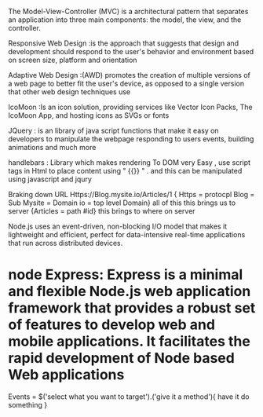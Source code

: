 
The Model-View-Controller (MVC) is a architectural pattern that separates an application into three main components: the model, the view, and the controller.

Responsive Web Design :is the approach that suggests that design and development should respond to the user's behavior and environment based on screen size, platform and orientation

Adaptive Web Design :(AWD) promotes the creation of multiple versions of a web page to better fit the user's device, as opposed to a single version that other web design techniques use

IcoMoon :Is an icon solution, providing  services like  Vector Icon Packs, The IcoMoon App, and hosting icons as SVGs or fonts

JQuery : is an library of java script functions that make it easy on developers to  manipulate the webpage responding to users events, building animations and much more
<makes it easy to grab elements on html by css selectors and do stuff with it>

handlebars : Library which makes rendering To DOM very Easy ,
          use script tags in Html to place content using " {{}} " .
          and this can be manipulated using  javascript and jqury




Braking down URL
  Https://Blog.mysite.io/Articles/1
  { Https     = protocpl
    Blog      = Sub
    Mysite    = Domain
    io      = top level Domain} all of this     this brings us to server
    {Articles  = path #id} this brings to where on server

 Node.js uses an event-driven, non-blocking I/O model that makes it lightweight and efficient, perfect for data-intensive real-time applications that run across distributed devices.

 node Express: Express is a minimal and flexible Node.js web application framework that provides a robust set of features to develop web and mobile applications. It facilitates the rapid development of Node based Web applications
=======
Events = $('select  what you want to target').('give it a method'){
  have it do something
}

